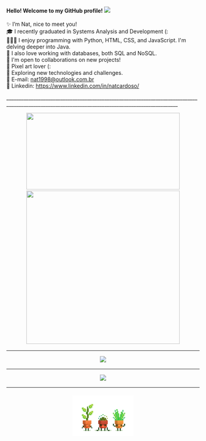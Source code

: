 <h4>
    Hello! Welcome to my GitHub profile!
  <img src="https://media3.giphy.com/media/v1.Y2lkPTc5MGI3NjExYmRnbmVvbzlkZmlwczlxb3U4Z2dzbmx4YXZ3MmRyY3RsbHoyZmhnNSZlcD12MV9pbnRlcm5hbF9naWZfYnlfaWQmY3Q9cw/utfeiHQ7CcpyRtXla6/giphy.gif" width="30"/>
</h4> 

✨ I’m Nat, nice to meet you!<br>
🎓 I recently graduated in Systems Analysis and Development (:<br>
👩🏻‍💻 I enjoy programming with Python, HTML, CSS, and JavaScript. I'm delving deeper into Java.<br>
💾 I also love working with databases, both SQL and NoSQL.<br>
👥 I'm open to collaborations on new projects!<br>
👾 Pixel art lover (:<br>
📝 Exploring new technologies and challenges.<br>
📩 E-mail: nat1998@outlook.com.br<br>
🔗 Linkedin: https://www.linkedin.com/in/natcardoso/<br>

<p style="color=#161b22";>
____________________________________________________________________________________________________________________________________________________
</p>

<p align="center">
<img src="https://github-readme-stats.vercel.app/api/top-langs/?username=natcardoso&layout=compact&theme=material-palenight" width="400" height="200"/>
<img src="https://github-readme-stats.vercel.app/api?username=nataliacrdso&show_icons=true&theme=material-palenight" width="400" height="400"/>
</p>

---

<p align="center">
  <a href="https://skillicons.dev">
    <img src="https://skillicons.dev/icons?i=html,css,js,python,pycharm,vscode,eclipse,git,figma"/>
  </a>
</p>

---

<p align="center">
  <a href="https://discord.com/invite/natalia048055">
    <img src="https://img.shields.io/badge/Discord-7272AB?style=for-the-badge&logo=discord&logoColor=white"/>
  </a>
</p>

---

<h4 align="center">
    <img src="image/18f76ecb111c75b4c4a40106a2985745.gif" width="160"/> 
</h4>

